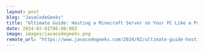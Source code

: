 ```yaml
---
layout: post
blog: "JavaCodeGeeks"
title: "Ultimate Guide: Hosting a Minecraft Server on Your PC Like a Pro"
date: 2024-02-01T06:00:00Z
image: images/javacodegeeks.png
remote_url: "https://www.javacodegeeks.com/2024/02/ultimate-guide-hosting-a-minecraft-server-on-your-pc-like-a-pro.html"
---
```

